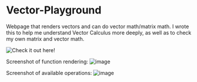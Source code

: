 # Vector-Playground
Webpage that renders vectors and can do vector math/matrix math. I wrote this to help me understand Vector Calculus more deeply, as well as to check my own matrix and vector math.

![Check it out here!](https://kellerjordan.github.io/)

Screenshot of function rendering:
![image](https://cloud.githubusercontent.com/assets/18433116/16872179/021d48e4-4a40-11e6-87c6-deb9f38081ee.png)

Screenshot of available operations:
![image](https://cloud.githubusercontent.com/assets/18433116/16360396/5da49c6a-3b15-11e6-8852-7c8b2a4a48dd.png)
